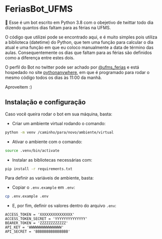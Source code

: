 # FeriasBot_UFMS

:snake: Esse é um bot escrito em Python 3.8 com o obejetivo de twittar todo dia dizendo quantos dias faltam para as férias na UFMS. 

O código que utilizei pode se encontrado aqui, e é muito simples pois utiliza a biblioteca (datetime) do Python, que tem uma função para calcular o dia atual e uma função em que eu coloco manualmente a data de término das aulas. Consequentemente os dias que faltam para as férias são definidos como a diferença entre estes dois.


O perfil do Bot no twitter pode ser achado por [@ufms_ferias](https://twitter.com/ufms_ferias) e está hospedado no site [pythonanywhere](https://www.pythonanywhere.com), em que é programado para rodar o mesmo código todos os dias às 11:00 da manhã.

Aproveitem :)

## Instalação e configuração

Caso você queira rodar o bot em sua máquina, basta:

- Criar um ambiente virtual rodando o comando:

```bash
python -m venv /caminho/para/novo/ambiente/virtual
```

- Ativar o ambiente com o comando:

```bash
source .venv/bin/activate
```

- Instalar as bibliotecas necessárias com:

```bash
pip install -r requirements.txt
```

Para definir as variáveis de ambiente, basta:

- Copiar o `.env.example` em `.env`:

```bash
cp .env.example .env
```

- E, por fim, definir os valores dentro do arquivo `.env`:

```
ACCESS_TOKEN = 'XXXXXXXXXXXXXXX'
ACCESS_TOKEN_SECRET = 'YYYYYYYYYYYYYY'
BEARER_TOKEN = 'ZZZZZZZZZZZZ'
API_KEY = 'WWWWWWWWWWWWWWW'
API_SECRET = 'BBBBBBBBBBBBBBB'
```